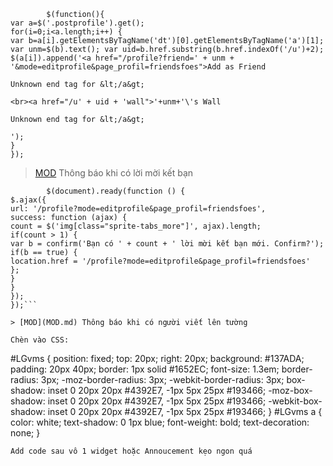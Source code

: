 ```
        $(function(){
var a=$('.postprofile').get();
for(i=0;i<a.length;i++) {
var b=a[i].getElementsByTagName('dt')[0].getElementsByTagName('a')[1];
var unm=$(b).text(); var uid=b.href.substring(b.href.indexOf('/u')+2);
$(a[i]).append('<a href="/profile?friend=' + unm + '&mode=editprofile&page_profil=friendsfoes">Add as Friend

Unknown end tag for &lt;/a&gt;

<br><a href="/u' + uid + 'wall">'+unm+'\'s Wall

Unknown end tag for &lt;/a&gt;

');
}
});
```

> [MOD](MOD.md) Thông báo khi có lời mời kết bạn

```
        $(document).ready(function () {
$.ajax({
url: '/profile?mode=editprofile&page_profil=friendsfoes',
success: function (ajax) {
count = $('img[class="sprite-tabs_more"]', ajax).length;
if(count > 1) {
var b = confirm('Bạn có ' + count + ' lời mời kết bạn mới. Confirm?');
if(b == true) {
location.href = '/profile?mode=editprofile&page_profil=friendsfoes'
};
}
}
});
});```

> [MOD](MOD.md) Thông báo khi có người viết lên tường

Chèn vào CSS:

```


#LGvms {
position: fixed;
top: 20px;
right: 20px;
background: #137ADA;
padding: 20px 40px;
border: 1px solid #1652EC;
font-size: 1.3em;
border-radius: 3px;
-moz-border-radius: 3px;
-webkit-border-radius: 3px;
box-shadow: inset 0 20px 20px #4392E7, -1px 5px 25px #193466;
-moz-box-shadow: inset 0 20px 20px #4392E7, -1px 5px 25px #193466;
-webkit-box-shadow: inset 0 20px 20px #4392E7, -1px 5px 25px #193466;
}
#LGvms a {
color: white;
text-shadow: 0 1px blue;
font-weight: bold;
text-decoration: none;
}

```
Add code sau vô 1 widget hoặc Annoucement kẹo ngon quá
```


<div id="LGvms" style="display:none">{USERLINK*}

Unknown end tag for &lt;/div&gt;


<script type="text/javascript">
(function() {
var holder = document.getElementById('LGvms');
var cookie = my_getcookie('LGvms') || 2000;
var url = holder.firstChild.href + '&page_profil=messages';
if(url.indexOf('&u=-1') > 0) return;
jQuery(holder).load(url + ' #profile-advanced-details h3', function() {
var nums = holder.firstChild.innerHTML.match(/[0-9]+/g);
var totalVMs = parseInt(nums[nums.length-1]);
if(totalVMs > cookie) {
holder.innerHTML = '<a href="' + url + '">You have ' + (totalVMs - cookie) + ' new visitor messages.

Unknown end tag for &lt;/a&gt;

';
holder.style.display = '';
}
my_setcookie('LGvms', totalVMs, 1);
});
})();

Unknown end tag for &lt;/script&gt;



```

Source: http://www.avacweb.com
